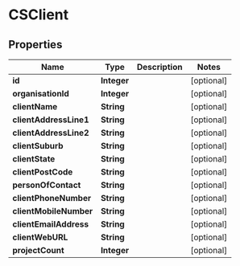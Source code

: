 
# CSClient

## Properties
Name | Type | Description | Notes
------------ | ------------- | ------------- | -------------
**id** | **Integer** |  |  [optional]
**organisationId** | **Integer** |  |  [optional]
**clientName** | **String** |  |  [optional]
**clientAddressLine1** | **String** |  |  [optional]
**clientAddressLine2** | **String** |  |  [optional]
**clientSuburb** | **String** |  |  [optional]
**clientState** | **String** |  |  [optional]
**clientPostCode** | **String** |  |  [optional]
**personOfContact** | **String** |  |  [optional]
**clientPhoneNumber** | **String** |  |  [optional]
**clientMobileNumber** | **String** |  |  [optional]
**clientEmailAddress** | **String** |  |  [optional]
**clientWebURL** | **String** |  |  [optional]
**projectCount** | **Integer** |  |  [optional]



